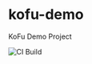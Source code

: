 # kofu-demo
KoFu Demo Project

![CI Build](https://github.com/marzelwidmer/kofu-demo/workflows/CI%20Build/badge.svg) 

